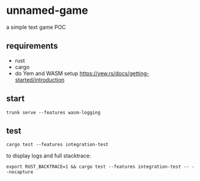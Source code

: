 # unnamed-game
a simple text game POC

## requirements
- rust
- cargo
- do Yem and WASM setup https://yew.rs/docs/getting-started/introduction

## start
```
trunk serve --features wasm-logging
```

## test
```
cargo test --features integration-test
```

to display logs and full stacktrace:
```
export RUST_BACKTRACE=1 && cargo test --features integration-test -- --nocapture
```
